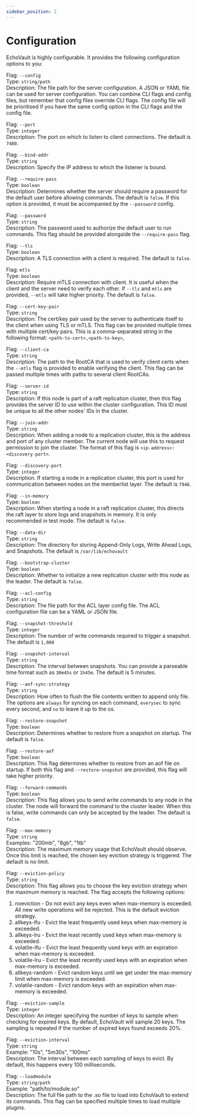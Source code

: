 ```yaml
---
sidebar_position: 2
---
```


# Configuration

EchoVault is highly configurable. It provides the following configuration options to you:

Flag: `--config`<br/>
Type: `string/path`<br/>
Description: The file path for the server configuration. A JSON or YAML file can be used for server configuration. You can combine CLI flags and config files, but remember that config files override CLI flags. The config file will be prioritised if you have the same config option in the CLI flags and the config file.

Flag: `--port`<br/>
Type: `integer`<br/>
Description: The port on which to listen to client connections. The default is `7480`.

Flag: `--bind-addr`<br/>
Type: `string`<br/>
Description: Specify the IP address to which the listener is bound.

Flag: `--require-pass`<br/>
Type: `boolean`<br/>
Description: Determines whether the server should require a password for the default user before allowing commands. The default is `false`. If this option is provided, it must be accompanied by the `--password` config.

Flag: `--password`<br/>
Type: `string`<br/>
Description: The password used to authorize the default user to run commands. This flag should be provided alongside the `--require-pass` flag.

Flag: `--tls`<br/>
Type: `boolean`<br/>
Description: A TLS connection with a client is required. The default is `false`.

Flag: `mtls`<br/>
Type: `boolean`<br/>
Description: Require mTLS connection with client. It is useful when the client and the server need to verify each other. If `--tls` and `mtls` are provided, `--mtls` will take higher priority. The default is `false`.

Flag: `--cert-key-pair`<br/>
Type: `string`<br/>
Description: The cert/key pair used by the server to authenticate itself to the client when using TLS or mTLS. This flag can be provided multiple times with multiple cert/key pairs. This is a comma-separated string in the following format: `<path-to-cert>,<path-to-key>`,

Flag: `--client-ca`<br/>
Type: `string`<br/>
Description: The path to the RootCA that is used to verify client certs when the `--mtls` flag is provided to enable verifying the client. This flag can be passed multiple times with paths to several client RootCAs.

Flag: `--server-id`<br/>
Type: `string`<br/>
Description: If this node is part of a raft replication cluster, then this flag provides the server ID to use within the cluster configuration. This ID must be unique to all the other nodes' IDs in the cluster.

Flag: `--join-addr`<br/>
Type: `string`<br/>
Description: When adding a node to a replication cluster, this is the address and port of any cluster member. The current node will use this to request permission to join the cluster. The format of this flag is `<ip-address>:<discovery-port>`.

Flag: `--discovery-port`<br/>
Type: `integer`<br/>
Description. If starting a node in a replication cluster, this port is used for communication between nodes on the memberlist layer. The default is `7946`.

Flag: `--in-memory`<br/>
Type: `boolean`<br/>
Description: When starting a node in a raft replication cluster, this directs the raft layer to store logs and snapshots in memory. It is only recommended in test mode. The default is `false`.

Flag: `--data-dir`<br/>
Type: `string`<br/>
Description: The directory for storing Append-Only Logs, Write Ahead Logs, and Snapshots. The default is `/var/lib/echovault`

Flag: `--bootstrap-cluster`<br/>
Type: `boolean`<br/>
Description: Whether to initialize a new replication cluster with this node as the leader. The default is `false`.

Flag: `--acl-config`<br/>
Type: `string`<br/>
Description: The file path for the ACL layer config file. The ACL configuration file can be a YAML or JSON file.

Flag: `--snapshot-threshold`<br/>
Type: `integer`<br/>
Description: The number of write commands required to trigger a snapshot. The default is `1,000`

Flag: `--snapshot-interval`<br/>
Type: `string`<br/>
Description: The interval between snapshots. You can provide a parseable time format such as `30m45s` or `1h45m`. The default is 5 minutes.

Flag: `--aof-sync-strategy`<br/>
Type: `string`<br/>
Description: How often to flush the file contents written to append only file.
The options are `always` for syncing on each command, `everysec` to sync every second, and `no` to leave it up to the os.

Flag: `--restore-snapshot`<br/>
Type: `boolean`<br/>
Description: Determines whether to restore from a snapshot on startup. The default is `false`.

Flag: `--restore-aof`<br/>
Type: `boolean`<br/>
Description: This flag determines whether to restore from an aof file on startup. If both this flag and `--restore-snapshot` are provided, this flag will take higher priority.

Flag: `--forward-commands`<br/>
Type: `boolean`<br/>
Description: This flag allows you to send write commands to any node in the cluster. The node will forward the command to the cluster leader. When this is false, write commands can only be accepted by the leader. The default is `false`.

Flag: `--max-memory`<br/>
Type: `string`<br/>
Examples: "200mb", "8gb", "1tb"<br/>
Description: The maximum memory usage that EchoVault should observe. Once this limit is reached, the chosen key eviction strategy is triggered. The default is no limit.

Flag: `--eviction-policy`<br/>
Type: `string`<br/>
Description: This flag allows you to choose the key eviction strategy when the maximum memory is reached. The flag accepts the following options:<br/>

1. noeviction - Do not evict any keys even when max-memory is exceeded. All new write operations will be rejected. This is the default eviction strategy.
2. allkeys-lfu - Evict the least frequently used keys when max-memory is exceeded.
3. allkeys-lru - Evict the least recently used keys when max-memory is exceeded.
4. volatile-lfu - Evict the least frequently used keys with an expiration when max-memory is exceeded.
5. volatile-lru - Evict the least recently used keys with an expiration when max-memory is exceeded.
6. allkeys-random - Evict random keys until we get under the max-memory limit when max-memory is exceeded.
7. volatile-random - Evict random keys with an expiration when max-memory is exceeded.

Flag: `--eviction-sample`<br/>
Type: `integer`<br/>
Description: An integer specifying the number of keys to sample when checking for expired keys. By default, EchoVault will sample 20 keys. The sampling is repeated if the number of expired keys found exceeds 20%.

Flag: `--eviction-interval`<br/>
Type: `string`<br/>
Example: "10s", "5m30s", "100ms"<br/>
Description: The interval between each sampling of keys to evict. By default, this happens every 100 milliseconds.

Flag: `--loadmodule`<br/>
Type: `string/path`<br/>
Example: "path/to/module.so"<br/>
Description: The full file path to the .so file to load into EchoVault to extend its commands. This flag can be specified multiple times to load multiple plugins.
